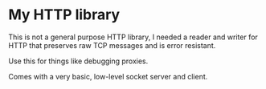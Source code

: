 # My HTTP library

This is not a general purpose HTTP library,
I needed a reader and writer for HTTP that preserves
raw TCP messages and is error resistant.

Use this for things like debugging proxies.

Comes with a very basic, low-level socket server and client.
